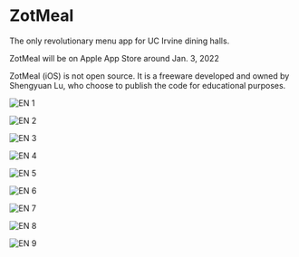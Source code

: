 # ZotMeal
The only revolutionary menu app for UC Irvine dining halls. 

ZotMeal will be on Apple App Store around Jan. 3, 2022

ZotMeal (iOS) is not open source. It is a freeware developed and owned by Shengyuan Lu, who choose to publish the code for educational purposes.

![EN 1](https://user-images.githubusercontent.com/70995597/147644783-c9b1cb92-e4fb-4bfc-b2e2-69b5342fa5cf.png)

![EN 2](https://user-images.githubusercontent.com/70995597/147644792-de7ef580-94a7-4e7a-9b35-76db915b140e.png)

![EN 3](https://user-images.githubusercontent.com/70995597/147644794-131b6ab0-5d7a-495f-8dcb-6d76e0c826c4.png)

![EN 4](https://user-images.githubusercontent.com/70995597/147644799-bee3c0a8-a0eb-4705-9a63-585d6abb64cd.png)

![EN 5](https://user-images.githubusercontent.com/70995597/147644803-fac0f7f4-880a-4de2-85cc-be7cb3ab5cef.png)

![EN 6](https://user-images.githubusercontent.com/70995597/147644804-148e51b3-fb94-499f-8317-62af9f5e2d6a.png)

![EN 7](https://user-images.githubusercontent.com/70995597/147644806-fd954aea-79bd-413e-beb8-dfd7bf209347.png)

![EN 8](https://user-images.githubusercontent.com/70995597/147644809-fc972a87-cbdb-41bb-b905-7daf97a673b0.png)

![EN 9](https://user-images.githubusercontent.com/70995597/147644810-c6d32651-4018-4102-ac20-0b6ce31c0278.png)
